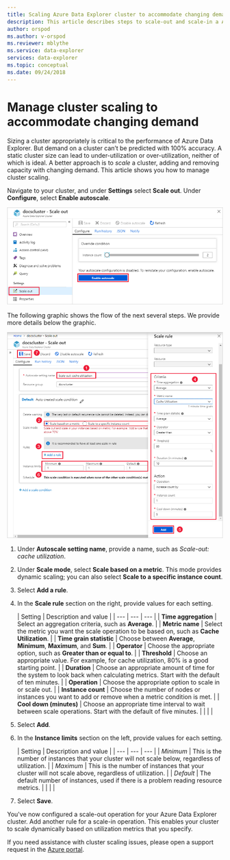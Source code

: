 ```yaml
---
title: Scaling Azure Data Explorer cluster to accommodate changing demand
description: This article describes steps to scale-out and scale-in a Azure Data Explorer cluster based on changing demand.
author: orspod
ms.author: v-orspod
ms.reviewer: mblythe
ms.service: data-explorer
services: data-explorer
ms.topic: conceptual
ms.date: 09/24/2018
---
```


# Manage cluster scaling to accommodate changing demand

Sizing a cluster appropriately is critical to the performance of Azure Data Explorer. But demand on a cluster can’t be predicted with 100% accuracy. A static cluster size can lead to under-utilization or over-utilization, neither of which is ideal. A better approach is to *scale* a cluster, adding and removing capacity with changing demand. This article shows you how to manage cluster scaling.

Navigate to your cluster, and under **Settings** select **Scale out**. Under **Configure**, select **Enable autoscale**.

![Enable autoscale](media/manage-cluster-scaling/enable-autoscale.png)

The following graphic shows the flow of the next several steps. We provide more details below the graphic.

![Scale rule](media/manage-cluster-scaling/scale-rule.png)

1. Under **Autoscale setting name**, provide a name, such as *Scale-out: cache utilization*.

1. Under **Scale mode**, select **Scale based on a metric**. This mode provides dynamic scaling; you can also select **Scale to a specific instance count**.

1. Select **Add a rule**.

1. In the **Scale rule** section on the right, provide values for each setting.

    | Setting | Description and value |
    | --- | --- | --- |
    | **Time aggregation** | Select an aggregation criteria, such as **Average**. |
    | **Metric name** | Select the metric you want the scale operation to be based on, such as **Cache Utilization**. |
    | **Time grain statistic** | Choose between **Average**, **Minimum**, **Maximum**, and **Sum**. |
    | **Operator** | Choose the appropriate option, such as **Greater than or equal to**. |
    | **Threshold** | Choose an appropriate value. For example, for cache utilization, 80% is a good starting point. |
    | **Duration** | Choose an appropriate amount of time for the system to look back when calculating metrics. Start with the default of ten minutes. |
    | **Operation** | Choose the appropriate option to scale in or scale out. |
    | **Instance count** | Choose the number of nodes or instances you want to add or remove when a metric condition is met. |
    | **Cool down (minutes)** | Choose an appropriate time interval to wait between scale operations. Start with the default of five minutes. |
    |  |  |

1. Select **Add**.

1. In the **Instance limits** section on the left, provide values for each setting.

    | Setting | Description and value |
    | --- | --- | --- |
    | *Minimum* | This is the number of instances that your cluster will not scale below, regardless of utilization. |
    | *Maximum* | This is the number of instances that your cluster will not scale above, regardless of utilization. |
    | *Default* | The default number of instances, used if there is a problem reading resource metrics. |
    |  |  |

1. Select **Save**.

You've now configured a scale-out operation for your Azure Data Explorer cluster. Add another rule for a scale-in operation. This enables your cluster to scale dynamically based on utilization metrics that you specify.

If you need assistance with cluster scaling issues, please open a support request in the [Azure portal](https://portal.azure.com/#blade/Microsoft_Azure_Support/HelpAndSupportBlade/overview).